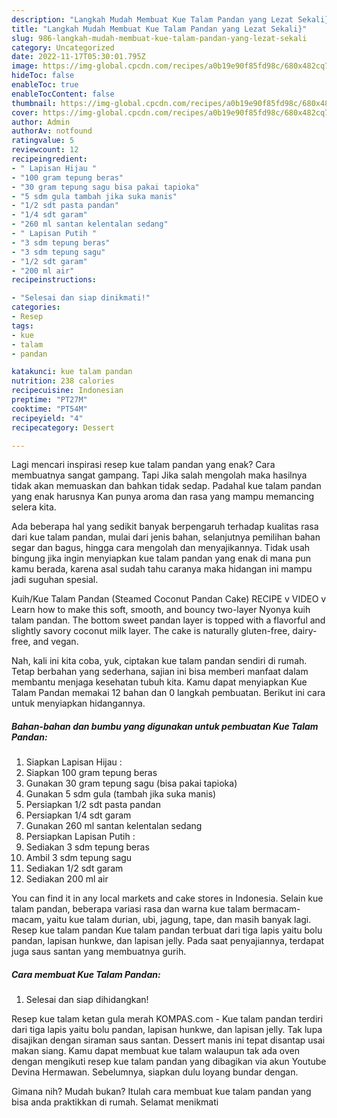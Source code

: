 ```yaml
---
description: "Langkah Mudah Membuat Kue Talam Pandan yang Lezat Sekali}"
title: "Langkah Mudah Membuat Kue Talam Pandan yang Lezat Sekali}"
slug: 986-langkah-mudah-membuat-kue-talam-pandan-yang-lezat-sekali
category: Uncategorized
date: 2022-11-17T05:30:01.795Z
image: https://img-global.cpcdn.com/recipes/a0b19e90f85fd98c/680x482cq70/kue-talam-pandan-foto-resep-utama.jpg
hideToc: false
enableToc: true
enableTocContent: false
thumbnail: https://img-global.cpcdn.com/recipes/a0b19e90f85fd98c/680x482cq70/kue-talam-pandan-foto-resep-utama.jpg
cover: https://img-global.cpcdn.com/recipes/a0b19e90f85fd98c/680x482cq70/kue-talam-pandan-foto-resep-utama.jpg
author: Admin
authorAv: notfound
ratingvalue: 5
reviewcount: 12
recipeingredient:
- " Lapisan Hijau "
- "100 gram tepung beras"
- "30 gram tepung sagu bisa pakai tapioka"
- "5 sdm gula tambah jika suka manis"
- "1/2 sdt pasta pandan"
- "1/4 sdt garam"
- "260 ml santan kelentalan sedang"
- " Lapisan Putih "
- "3 sdm tepung beras"
- "3 sdm tepung sagu"
- "1/2 sdt garam"
- "200 ml air"
recipeinstructions:

- "Selesai dan siap dinikmati!"
categories:
- Resep
tags:
- kue
- talam
- pandan

katakunci: kue talam pandan 
nutrition: 238 calories
recipecuisine: Indonesian
preptime: "PT27M"
cooktime: "PT54M"
recipeyield: "4"
recipecategory: Dessert

---
```



Lagi mencari inspirasi resep kue talam pandan yang enak? Cara membuatnya sangat gampang. Tapi Jika salah mengolah maka hasilnya tidak akan memuaskan dan bahkan tidak sedap. Padahal kue talam pandan yang enak harusnya Kan punya aroma dan rasa yang mampu memancing selera kita.


Ada beberapa hal yang sedikit banyak berpengaruh terhadap kualitas rasa dari kue talam pandan, mulai dari jenis bahan, selanjutnya pemilihan bahan segar dan bagus, hingga cara mengolah dan menyajikannya. Tidak usah bingung jika ingin menyiapkan kue talam pandan yang enak di mana pun kamu berada, karena asal sudah tahu caranya maka hidangan ini mampu jadi suguhan spesial.

Kuih/Kue Talam Pandan (Steamed Coconut Pandan Cake) RECIPE v VIDEO v Learn how to make this soft, smooth, and bouncy two-layer Nyonya kuih talam pandan. The bottom sweet pandan layer is topped with a flavorful and slightly savory coconut milk layer. The cake is naturally gluten-free, dairy-free, and vegan.


Nah, kali ini kita coba, yuk, ciptakan kue talam pandan sendiri di rumah. Tetap berbahan yang sederhana, sajian ini bisa memberi manfaat dalam membantu menjaga kesehatan tubuh kita. Kamu dapat menyiapkan Kue Talam Pandan memakai 12 bahan dan 0 langkah pembuatan. Berikut ini cara untuk menyiapkan hidangannya.

<!--inarticleads1-->

##### Bahan-bahan dan bumbu yang digunakan untuk pembuatan Kue Talam Pandan:

1. Siapkan  Lapisan Hijau :
1. Siapkan 100 gram tepung beras
1. Gunakan 30 gram tepung sagu (bisa pakai tapioka)
1. Gunakan 5 sdm gula (tambah jika suka manis)
1. Persiapkan 1/2 sdt pasta pandan
1. Persiapkan 1/4 sdt garam
1. Gunakan 260 ml santan kelentalan sedang
1. Persiapkan  Lapisan Putih :
1. Sediakan 3 sdm tepung beras
1. Ambil 3 sdm tepung sagu
1. Sediakan 1/2 sdt garam
1. Sediakan 200 ml air


You can find it in any local markets and cake stores in Indonesia. Selain kue talam pandan, beberapa variasi rasa dan warna kue talam bermacam-macam, yaitu kue talam durian, ubi, jagung, tape, dan masih banyak lagi. Resep kue talam pandan Kue talam pandan terbuat dari tiga lapis yaitu bolu pandan, lapisan hunkwe, dan lapisan jelly. Pada saat penyajiannya, terdapat juga saus santan yang membuatnya gurih. 

<!--inarticleads2-->

##### Cara membuat Kue Talam Pandan:


1. Selesai dan siap dihidangkan!

Resep kue talam ketan gula merah KOMPAS.com - Kue talam pandan terdiri dari tiga lapis yaitu bolu pandan, lapisan hunkwe, dan lapisan jelly. Tak lupa disajikan dengan siraman saus santan. Dessert manis ini tepat disantap usai makan siang. Kamu dapat membuat kue talam walaupun tak ada oven dengan mengikuti resep kue talam pandan yang dibagikan via akun Youtube Devina Hermawan. Sebelumnya, siapkan dulu loyang bundar dengan. 

Gimana nih? Mudah bukan? Itulah cara membuat kue talam pandan yang bisa anda praktikkan di rumah. Selamat menikmati
